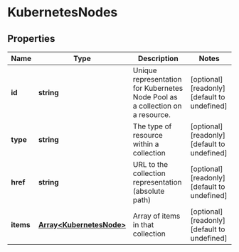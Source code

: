# KubernetesNodes

## Properties
| Name | Type | Description | Notes |
| ------------ | ------------- | ------------- | ------------- |
| **id** | **string** | Unique representation for Kubernetes Node Pool as a collection on a resource. | [optional] [readonly] [default to undefined] |
| **type** | **string** | The type of resource within a collection | [optional] [readonly] [default to undefined] |
| **href** | **string** | URL to the collection representation (absolute path) | [optional] [readonly] [default to undefined] |
| **items** | [**Array&lt;KubernetesNode&gt;**](KubernetesNode.md) | Array of items in that collection | [optional] [readonly] [default to undefined] |


